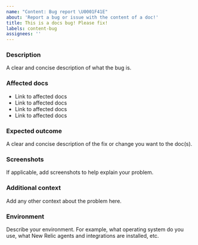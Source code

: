 ```yaml
---
name: "Content: Bug report \U0001F41E"
about: 'Report a bug or issue with the content of a doc!'
title: This is a docs bug! Please fix!
labels: content-bug
assignees: ''
---
```


<!-- Please fill out each section below, otherwise, your issue will be closed. This info allows our writers to diagnose (and fix!) your issue as quickly as possible.

** Check for existing issues**

 Before opening a new issue, please search existing issues: https://github.com/newrelic/docs-website/issues -->

### Description

A clear and concise description of what the bug is.

### Affected docs

* Link to affected docs
* Link to affected docs
* Link to affected docs
* Link to affected docs

### Expected outcome

A clear and concise description of the fix or change you want to the doc(s).

### Screenshots

If applicable, add screenshots to help explain your problem.

### Additional context

Add any other context about the problem here.

### Environment

Describe your environment. For example, what operating system do you use, what New Relic agents and integrations are installed, etc.